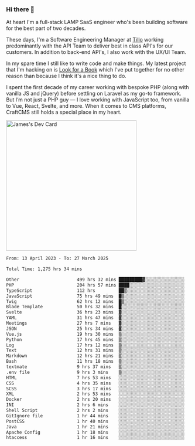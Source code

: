 ### Hi there 👋

<!--
**JamesNock/JamesNock** is a ✨ _special_ ✨ repository because its `README.md` (this file) appears on your GitHub profile.

Here are some ideas to get you started:

- 🔭 I’m currently working on ...
- 🌱 I’m currently learning ...
- 👯 I’m looking to collaborate on ...
- 🤔 I’m looking for help with ...
- 💬 Ask me about ...
- 📫 How to reach me: ...
- 😄 Pronouns: ...
- ⚡ Fun fact: ...
-->
At heart I'm a full-stack LAMP SaaS engineer who's been building software for the best part of two decades.

These days, I'm a Software Engineering Manager at [Tillo](https://www.tillo.io/) working predominantly with the API Team to deliver best in class API's for our customers. In addition to back-end API's, I also work with the UX/UI Team.

In my spare time I still like to write code and make things. My latest project that I'm hacking on is [Look for a Book](https://www.lookforabook.co.uk/) which I've put together for no other reason than because I think it's a nice thing to do.

I spent the first decade of my career working with bespoke PHP (along with vanilla JS and jQuery) before settling on Laravel as my go-to framework. But I’m not just a PHP guy — I love working with JavaScript too, from vanilla to Vue, React, Svelte, and more. When it comes to CMS platforms, CraftCMS still holds a special place in my heart.

<a href="https://app.daily.dev/h2onock"><img src="https://api.daily.dev/devcards/v2/XQraFlxE3JPWOlcSuOB2K.png?type=default&r=18u" width="356" alt="James's Dev Card"/></a>

<!--START_SECTION:waka-->

```txt
From: 13 April 2023 - To: 27 March 2025

Total Time: 1,275 hrs 34 mins

Other                      499 hrs 32 mins █████████▓░░░░░░░░░░░░░░░   39.16 %
PHP                        204 hrs 57 mins ████░░░░░░░░░░░░░░░░░░░░░   16.07 %
TypeScript                 112 hrs         ██▒░░░░░░░░░░░░░░░░░░░░░░   08.78 %
JavaScript                 75 hrs 49 mins  █▒░░░░░░░░░░░░░░░░░░░░░░░   05.94 %
Twig                       62 hrs 12 mins  █▒░░░░░░░░░░░░░░░░░░░░░░░   04.88 %
Blade Template             50 hrs 32 mins  █░░░░░░░░░░░░░░░░░░░░░░░░   03.96 %
Svelte                     36 hrs 23 mins  ▓░░░░░░░░░░░░░░░░░░░░░░░░   02.85 %
YAML                       31 hrs 47 mins  ▓░░░░░░░░░░░░░░░░░░░░░░░░   02.49 %
Meetings                   27 hrs 7 mins   ▓░░░░░░░░░░░░░░░░░░░░░░░░   02.13 %
JSON                       25 hrs 34 mins  ▓░░░░░░░░░░░░░░░░░░░░░░░░   02.00 %
Vue.js                     19 hrs 30 mins  ▒░░░░░░░░░░░░░░░░░░░░░░░░   01.53 %
Python                     17 hrs 45 mins  ▒░░░░░░░░░░░░░░░░░░░░░░░░   01.39 %
Log                        17 hrs 12 mins  ▒░░░░░░░░░░░░░░░░░░░░░░░░   01.35 %
Text                       12 hrs 31 mins  ▒░░░░░░░░░░░░░░░░░░░░░░░░   00.98 %
Markdown                   12 hrs 21 mins  ▒░░░░░░░░░░░░░░░░░░░░░░░░   00.97 %
Bash                       11 hrs 18 mins  ▒░░░░░░░░░░░░░░░░░░░░░░░░   00.89 %
textmate                   9 hrs 37 mins   ▒░░░░░░░░░░░░░░░░░░░░░░░░   00.75 %
.env file                  9 hrs 3 mins    ▒░░░░░░░░░░░░░░░░░░░░░░░░   00.71 %
HTML                       7 hrs 53 mins   ░░░░░░░░░░░░░░░░░░░░░░░░░   00.62 %
CSS                        4 hrs 35 mins   ░░░░░░░░░░░░░░░░░░░░░░░░░   00.36 %
SCSS                       3 hrs 17 mins   ░░░░░░░░░░░░░░░░░░░░░░░░░   00.26 %
XML                        2 hrs 53 mins   ░░░░░░░░░░░░░░░░░░░░░░░░░   00.23 %
Docker                     2 hrs 20 mins   ░░░░░░░░░░░░░░░░░░░░░░░░░   00.18 %
INI                        2 hrs 6 mins    ░░░░░░░░░░░░░░░░░░░░░░░░░   00.17 %
Shell Script               2 hrs 2 mins    ░░░░░░░░░░░░░░░░░░░░░░░░░   00.16 %
GitIgnore file             1 hr 44 mins    ░░░░░░░░░░░░░░░░░░░░░░░░░   00.14 %
PostCSS                    1 hr 40 mins    ░░░░░░░░░░░░░░░░░░░░░░░░░   00.13 %
Java                       1 hr 21 mins    ░░░░░░░░░░░░░░░░░░░░░░░░░   00.11 %
Apache Config              1 hr 18 mins    ░░░░░░░░░░░░░░░░░░░░░░░░░   00.10 %
htaccess                   1 hr 16 mins    ░░░░░░░░░░░░░░░░░░░░░░░░░   00.10 %
```

<!--END_SECTION:waka-->
